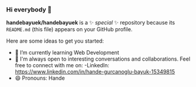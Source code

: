 ### Hi everybody 👋


**handebayuek/handebayuek** is a ✨ _special_ ✨ repository because its `README.md` (this file) appears on your GitHub profile.

Here are some ideas to get you started:
- 🌱 I’m currently learning Web Development
- 👯 I'm always open to interesting conversations and collaborations. Feel free to connect with me on:
        -LinkedIn: https://www.linkedin.com/in/hande-gurcanoglu-bayuk-15349815
- 😄 Pronouns: Hande

